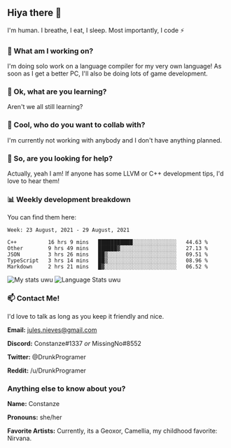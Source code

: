 ## Hiya there 👋

I'm human. I breathe, I eat, I sleep. Most importantly, I code ⚡️

### 🔭 What am I working on?

I'm doing solo work on a language compiler for my very own language! As soon as I get a better PC, I'll also be doing lots of game development.

### 🌱 Ok, what are you learning?

Aren't we all still learning?

### 👯 Cool, who do you want to collab with?

I'm currently not working with anybody and I don't have anything planned.

### 🤔 So, are you looking for help?

Actually, yeah I am! If anyone has some LLVM or C++ development tips, I'd love to hear them!

### 📊 Weekly development breakdown

You can find them here:

<!--START_SECTION:waka-->
```text
Week: 23 August, 2021 - 29 August, 2021

C++          16 hrs 9 mins   ███████████░░░░░░░░░░░░░░   44.63 % 
Other        9 hrs 49 mins   ██████▓░░░░░░░░░░░░░░░░░░   27.13 % 
JSON         3 hrs 26 mins   ██▒░░░░░░░░░░░░░░░░░░░░░░   09.51 % 
TypeScript   3 hrs 14 mins   ██▒░░░░░░░░░░░░░░░░░░░░░░   08.96 % 
Markdown     2 hrs 21 mins   █▓░░░░░░░░░░░░░░░░░░░░░░░   06.52 % 
```
<!--END_SECTION:waka-->
<!-- ![Constanze's wakatime stats](https://github-readme-stats.vercel.app/api/wakatime?username=constanze) -->

![My stats uwu](https://github-readme-stats.vercel.app/api?username=cstanze&show_icons=true&theme=onedark)
![Language Stats uwu](https://github-readme-stats.vercel.app/api/top-langs/?username=cstanze&layout=compact&theme=onedark)

### 📫 Contact Me!

I'd love to talk as long as you keep it friendly and nice.

**Email:** jules.nieves@gmail.com

**Discord:** Constanze#1337 *or* MissingNo#8552

**Twitter:** @DrunkProgramer

**Reddit:** /u/DrunkProgramer

### Anything else to know about you?

**Name:** Constanze

**Pronouns:** she/her

**Favorite Artists:** Currently, its a Geoxor, Camellia, my childhood favorite: Nirvana.
